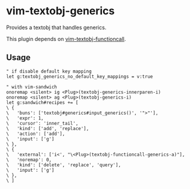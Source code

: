 # vim-textobj-generics

Provides a textobj that handles generics.

This plugin depends on [vim-textobj-functioncall](https://github.com/machakann/vim-textobj-functioncall).

## Usage

```vim
" if disable default key mapping
let g:textobj_generics_no_default_key_mappings = v:true

" with vim-sandwich
onoremap <silent> ig <Plug>(textobj-generics-innerparen-i)
onoremap <silent> ag <Plug>(textobj-generics-i)
let g:sandwich#recipes += [
\ {
\   'buns': ['textobj#generics#input_generics()', '">"'],
\   'expr': 1,
\   'cursor': 'inner_tail',
\   'kind': ['add', 'replace'],
\   'action': ['add'],
\   'input': ['g']
\ },
\ {
\   'external': ['i<', "\<Plug>(textobj-functioncall-generics-a)"],
\   'noremap': 0,
\   'kind': ['delete', 'replace', 'query'],
\   'input': ['g']
\ },
\ ]
```
